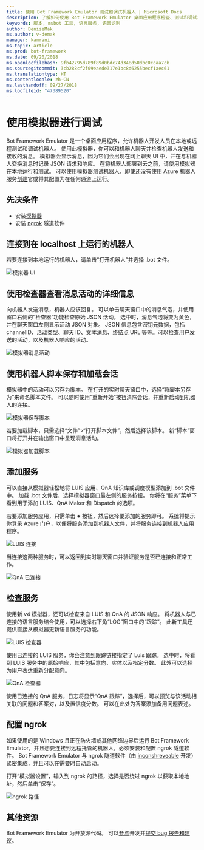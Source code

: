 ```yaml
---
title: 使用 Bot Framework Emulator 测试和调试机器人 | Microsoft Docs
description: 了解如何使用 Bot Framework Emulator 桌面应用程序检查、测试和调试机器人。
keywords: 脚本, msbot 工具, 语言服务, 语音识别
author: DeniseMak
ms.author: v-demak
manager: kamrani
ms.topic: article
ms.prod: bot-framework
ms.date: 09/20/2018
ms.openlocfilehash: 9fb42795d789f89d0bdc74d348d50dbc0ccaa7cb
ms.sourcegitcommit: 3cb288cf2f09eaede317e1bc8d6255becf1aec61
ms.translationtype: HT
ms.contentlocale: zh-CN
ms.lasthandoff: 09/27/2018
ms.locfileid: "47389520"
---
```

# <a name="debug-with-the-emulator"></a>使用模拟器进行调试

Bot Framework Emulator 是一个桌面应用程序，允许机器人开发人员在本地或远程测试和调试机器人。 使用此模拟器，你可以和机器人聊天并检查机器人发送和接收的消息。 模拟器会显示消息，因为它们会出现在网上聊天 UI 中，并在与机器人交换消息时记录 JSON 请求和响应。 在将机器人部署到云之前，请使用模拟器在本地运行和测试。 可以使用模拟器测试机器人，即使还没有使用 Azure 机器人服务[创建](./bot-service-quickstart.md)它或将其配置为在任何通道上运行。

## <a name="prerequisites"></a>先决条件
- 安装[模拟器](https://github.com/Microsoft/BotFramework-Emulator/releases)
- 安装 [ngrok][ngrokDownload] 隧道软件

## <a name="connect-to-a-bot-running-on-localhost"></a>连接到在 localhost 上运行的机器人

若要连接到本地运行的机器人，请单击“打开机器人”并选择 .bot 文件。 

![模拟器 UI](media/emulator-v4/emulator-welcome.png)

## <a name="view-detailed-message-activity-with-the-inspector"></a>使用检查器查看消息活动的详细信息

向机器人发送消息，机器人应该回复。 可以单击聊天窗口中的消息气泡，并使用窗口右侧的“检查器”功能检查原始 JSON 活动。 选中时，消息气泡将变为黄色，并在聊天窗口左侧显示活动 JSON 对象。 JSON 信息包含密钥元数据，包括 channelID、活动类型、聊天 ID、文本消息、终结点 URL 等等。可以检查用户发送的活动，以及机器人响应的活动。 

![模拟器消息活动](media/emulator-v4/emulator-view-message-activity-02.png)

## <a name="save-and-load-conversations-with-bot-transcripts"></a>使用机器人脚本保存和加载会话

模拟器中的活动可以另存为脚本。 在打开的实时聊天窗口中，选择“将脚本另存为”来命名脚本文件。 可以随时使用“重新开始”按钮清除会话，并重新启动到机器人的连接。  

![模拟器保存脚本](media/emulator-v4/emulator-live-chat.png)

若要加载脚本，只需选择“文件”>“打开脚本文件”，然后选择该脚本。 新“脚本”窗口将打开并在输出窗口中呈现消息活动。 

![模拟器加载脚本](media/emulator-v4/emulator-load-transcript.png)

## <a name="add-services"></a>添加服务 

可以直接从模拟器轻松地将 LUIS 应用、QnA 知识库或调度模型添加到 .bot 文件中。 加载 .bot 文件后，选择模拟器窗口最左侧的服务按钮。 你将在“服务”菜单下看到用于添加 LUIS、QnA Maker 和 Dispatch 的选项。 

若要添加服务应用，只需单击 **+** 按钮，然后选择要添加的服务即可。 系统将提示你登录 Azure 门户，以便将服务添加到机器人文件，并将服务连接到机器人应用程序。 

![LUIS 连接](media/emulator-v4/emulator-connect-luis-btn.png)

当连接这两种服务时，可以返回到实时聊天窗口并验证服务是否已连接和正常工作。 

![QnA 已连接](media/emulator-v4/emulator-view-message-activity.png)

## <a name="inspect-services"></a>检查服务

使用新 v4 模拟器，还可以检查来自 LUIS 和 QnA 的 JSON 响应。 将机器人与已连接的语言服务结合使用，可以选择右下角“LOG”窗口中的“跟踪”。 此新工具还提供直接从模拟器更新语言服务的功能。 

![LUIS 检查器](media/emulator-v4/emulator-luis-inspector.png)

使用已连接的 LUIS 服务，你会注意到跟踪链接指定了 Luis 跟踪。 选中时，将看到 LUIS 服务中的原始响应，其中包括意向、实体以及指定分数。 此外可以选择为用户表达重新分配意向。 

![QnA 检查器](media/emulator-v4/emulator-qna-inspector.png)

使用已连接的 QnA 服务，日志将显示“QnA 跟踪”，选择后，可以预览与该活动相关联的问题和答案对，以及置信度分数。 可以在此处为答案添加备用问题表述。

## <a name="configure-ngrok"></a>配置 ngrok

如果使用的是 Windows 且正在防火墙或其他网络边界后运行 Bot Framework Emulator，并且想要连接到远程托管的机器人，必须安装和配置 ngrok 隧道软件。 Bot Framework Emulator 与 ngrok 隧道软件（由 [inconshreveable][inconshreveable] 开发）紧密集成，并且可以在需要时自动启动。

打开“模拟器设置”，输入到 ngrok 的路径，选择是否绕过 ngrok 以获取本地地址，然后单击“保存”。

![ngrok 路径](media/emulator-v4/emulator-ngrok-path.png)

## <a name="additional-resources"></a>其他资源

Bot Framework Emulator 为开放源代码。 可以[参与][EmulatorGithubContribute]开发并[提交 bug 报告和建议][EmulatorGithubBugs]。



[EmulatorGithubContribute]: https://github.com/Microsoft/BotFramework-Emulator/wiki/How-to-Contribute
[EmulatorGithubBugs]: https://github.com/Microsoft/BotFramework-Emulator/wiki/Submitting-Bugs-%26-Suggestions

[ngrokDownload]: https://ngrok.com/
[inconshreveable]: https://inconshreveable.com/
